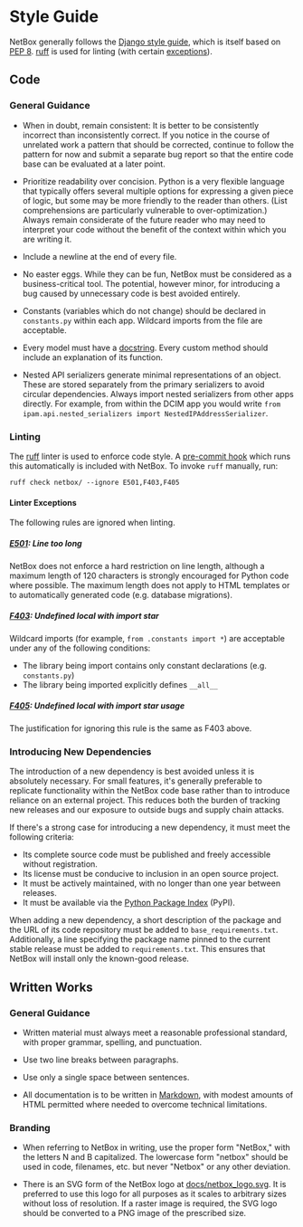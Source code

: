 # Style Guide

NetBox generally follows the [Django style guide](https://docs.djangoproject.com/en/stable/internals/contributing/writing-code/coding-style/), which is itself based on [PEP 8](https://www.python.org/dev/peps/pep-0008/). [ruff](https://docs.astral.sh/ruff/) is used for linting (with certain [exceptions](#linter-exceptions)).

## Code

### General Guidance

* When in doubt, remain consistent: It is better to be consistently incorrect than inconsistently correct. If you notice in the course of unrelated work a pattern that should be corrected, continue to follow the pattern for now and submit a separate bug report so that the entire code base can be evaluated at a later point.

* Prioritize readability over concision. Python is a very flexible language that typically offers several multiple options for expressing a given piece of logic, but some may be more friendly to the reader than others. (List comprehensions are particularly vulnerable to over-optimization.) Always remain considerate of the future reader who may need to interpret your code without the benefit of the context within which you are writing it.

* Include a newline at the end of every file.

* No easter eggs. While they can be fun, NetBox must be considered as a business-critical tool. The potential, however minor, for introducing a bug caused by unnecessary code is best avoided entirely.

* Constants (variables which do not change) should be declared in `constants.py` within each app. Wildcard imports from the file are acceptable.

* Every model must have a [docstring](https://peps.python.org/pep-0257/). Every custom method should include an explanation of its function.

* Nested API serializers generate minimal representations of an object. These are stored separately from the primary serializers to avoid circular dependencies. Always import nested serializers from other apps directly. For example, from within the DCIM app you would write `from ipam.api.nested_serializers import NestedIPAddressSerializer`.

### Linting

The [ruff](https://docs.astral.sh/ruff/) linter is used to enforce code style. A [pre-commit hook](./getting-started.md#3-enable-pre-commit-hooks) which runs this automatically is included with NetBox. To invoke `ruff` manually, run:

```
ruff check netbox/ --ignore E501,F403,F405
```

#### Linter Exceptions

The following rules are ignored when linting.

##### [E501](https://docs.astral.sh/ruff/rules/line-too-long/): Line too long

NetBox does not enforce a hard restriction on line length, although a maximum length of 120 characters is strongly encouraged for Python code where possible. The maximum length does not apply to HTML templates or to automatically generated code (e.g. database migrations).

##### [F403](https://docs.astral.sh/ruff/rules/undefined-local-with-import-star/): Undefined local with import star

Wildcard imports (for example, `from .constants import *`) are acceptable under any of the following conditions:

* The library being import contains only constant declarations (e.g. `constants.py`)
* The library being imported explicitly defines `__all__`

##### [F405](https://docs.astral.sh/ruff/rules/undefined-local-with-import-star-usage/): Undefined local with import star usage

The justification for ignoring this rule is the same as F403 above.

### Introducing New Dependencies

The introduction of a new dependency is best avoided unless it is absolutely necessary. For small features, it's generally preferable to replicate functionality within the NetBox code base rather than to introduce reliance on an external project. This reduces both the burden of tracking new releases and our exposure to outside bugs and supply chain attacks.

If there's a strong case for introducing a new dependency, it must meet the following criteria:

* Its complete source code must be published and freely accessible without registration.
* Its license must be conducive to inclusion in an open source project.
* It must be actively maintained, with no longer than one year between releases.
* It must be available via the [Python Package Index](https://pypi.org/) (PyPI).

When adding a new dependency, a short description of the package and the URL of its code repository must be added to `base_requirements.txt`. Additionally, a line specifying the package name pinned to the current stable release must be added to `requirements.txt`. This ensures that NetBox will install only the known-good release.

## Written Works

### General Guidance

* Written material must always meet a reasonable professional standard, with proper grammar, spelling, and punctuation.

* Use two line breaks between paragraphs.

* Use only a single space between sentences.

* All documentation is to be written in [Markdown](../reference/markdown.md), with modest amounts of HTML permitted where needed to overcome technical limitations.

### Branding

* When referring to NetBox in writing, use the proper form "NetBox," with the letters N and B capitalized. The lowercase form "netbox" should be used in code, filenames, etc. but never "Netbox" or any other deviation.

* There is an SVG form of the NetBox logo at [docs/netbox_logo.svg](../netbox_logo.svg). It is preferred to use this logo for all purposes as it scales to arbitrary sizes without loss of resolution. If a raster image is required, the SVG logo should be converted to a PNG image of the prescribed size.
